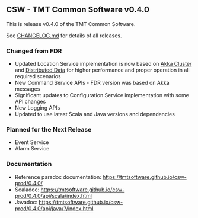 ## CSW - TMT Common Software v0.4.0

This is release v0.4.0 of the TMT Common Software.

See [CHANGELOG.md](../CHANGELOG.md) for details of all releases.

### Changed from FDR
- Updated Location Service implementation is now based on [Akka Cluster](https://doc.akka.io/libraries/akka-core/2.5/cluster-usage.html) and [Distributed Data](https://doc.akka.io/libraries/akka-core/2.5/distributed-data.html) for higher performance and proper operation in all required scenarios
- New Command Service APIs - FDR version was based on Akka messages
- Significant updates to Configuration Service implementation with some API changes
- New Logging APIs
- Updated to use latest Scala and Java versions and dependencies

### Planned for the Next Release
- Event Service
- Alarm Service

### Documentation
- Reference paradox documentation: https://tmtsoftware.github.io/csw-prod/0.4.0/
- Scaladoc: https://tmtsoftware.github.io/csw-prod/0.4.0/api/scala/index.html
- Javadoc: https://tmtsoftware.github.io/csw-prod/0.4.0/api/java/?/index.html